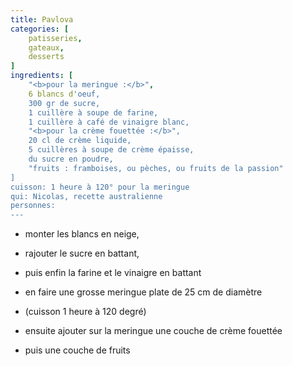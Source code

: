 ```yaml
---
title: Pavlova
categories: [
    patisseries,
    gateaux,
    desserts
]
ingredients: [
    "<b>pour la meringue :</b>",
    6 blancs d'oeuf,
    300 gr de sucre,
    1 cuillère à soupe de farine,
    1 cuillère à café de vinaigre blanc,
    "<b>pour la crème fouettée :</b>",
    20 cl de crème liquide,
    5 cuillères à soupe de crème épaisse,
    du sucre en poudre,
    "fruits : framboises, ou pèches, ou fruits de la passion"    
]
cuisson: 1 heure à 120° pour la meringue
qui: Nicolas, recette australienne
personnes: 
---
```


* monter les blancs en neige,
* rajouter le sucre en battant,
* puis enfin la farine et le vinaigre en battant
* en faire une grosse meringue plate de 25 cm de diamètre
* (cuisson 1 heure à 120 degré)

* ensuite ajouter sur la meringue une couche de crème fouettée
* puis une couche de fruits